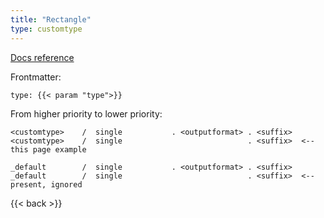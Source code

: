 ```yaml
---
title: "Rectangle"
type: customtype
---
```


[Docs reference](https://gohugo.io/templates/lookup-order/#examples-layout-lookup-for-regular-pages)

Frontmatter:

```
type: {{< param "type">}}
```

From higher priority to lower priority:

```
<customtype>    /  single           . <outputformat> . <suffix>
<customtype>    /  single                            . <suffix>  <-- this page example
                  
_default        /  single           . <outputformat> . <suffix>
_default        /  single                            . <suffix>  <-- present, ignored
```

{{< back >}}